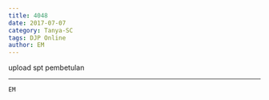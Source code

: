 ```yaml
---
title: 4048
date: 2017-07-07
category: Tanya-SC
tags: DJP Online
author: EM
---
```


upload spt pembetulan

---



`EM`
